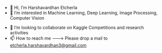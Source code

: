 - 👋 Hi, I’m Harshavardhan Etcherla
- 👀 I’m interested in Machine Learning, Deep Learning, Image Processing, Computer Vision
<!-- - 🌱 I’m currently learning Machine Learning, Deep Learning, Image Processing, Computer Vision -->
- 💞️ I’m looking to collaborate on Kaggle Competitions and research activities
- 📫 How to reach me --->
  Please drop a mail to etcherla.harshavardhan3@gmail.com
<!---
harshavardhan3/harshavardhan3 is a ✨ special ✨ repository because its `README.md` (this file) appears on your GitHub profile.
You can click the Preview link to take a look at your changes.
--->
